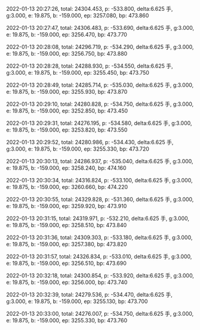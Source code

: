 2022-01-13 20:27:26, total: 24304.453, p: -533.800, delta:6.625 手, g:3.000, e: 19.875, b: -159.000, ep: 3257.080, bp: 473.860

2022-01-13 20:27:47, total: 24306.483, p: -533.690, delta:6.625 手, g:3.000, e: 19.875, b: -159.000, ep: 3256.470, bp: 473.770

2022-01-13 20:28:08, total: 24296.719, p: -534.290, delta:6.625 手, g:3.000, e: 19.875, b: -159.000, ep: 3256.750, bp: 473.880

2022-01-13 20:28:28, total: 24288.930, p: -534.550, delta:6.625 手, g:3.000, e: 19.875, b: -159.000, ep: 3255.450, bp: 473.750

2022-01-13 20:28:49, total: 24285.714, p: -535.030, delta:6.625 手, g:3.000, e: 19.875, b: -159.000, ep: 3255.930, bp: 473.870

2022-01-13 20:29:10, total: 24280.828, p: -534.750, delta:6.625 手, g:3.000, e: 19.875, b: -159.000, ep: 3252.850, bp: 473.450

2022-01-13 20:29:31, total: 24276.195, p: -534.580, delta:6.625 手, g:3.000, e: 19.875, b: -159.000, ep: 3253.820, bp: 473.550

2022-01-13 20:29:52, total: 24280.986, p: -534.430, delta:6.625 手, g:3.000, e: 19.875, b: -159.000, ep: 3255.330, bp: 473.720

2022-01-13 20:30:13, total: 24286.937, p: -535.040, delta:6.625 手, g:3.000, e: 19.875, b: -159.000, ep: 3258.240, bp: 474.160

2022-01-13 20:30:34, total: 24316.824, p: -533.100, delta:6.625 手, g:3.000, e: 19.875, b: -159.000, ep: 3260.660, bp: 474.220

2022-01-13 20:30:55, total: 24329.828, p: -531.360, delta:6.625 手, g:3.000, e: 19.875, b: -159.000, ep: 3259.920, bp: 473.910

2022-01-13 20:31:15, total: 24319.971, p: -532.210, delta:6.625 手, g:3.000, e: 19.875, b: -159.000, ep: 3258.510, bp: 473.840

2022-01-13 20:31:36, total: 24309.303, p: -533.180, delta:6.625 手, g:3.000, e: 19.875, b: -159.000, ep: 3257.380, bp: 473.820

2022-01-13 20:31:57, total: 24326.834, p: -533.010, delta:6.625 手, g:3.000, e: 19.875, b: -159.000, ep: 3256.510, bp: 473.690

2022-01-13 20:32:18, total: 24300.854, p: -533.920, delta:6.625 手, g:3.000, e: 19.875, b: -159.000, ep: 3256.000, bp: 473.740

2022-01-13 20:32:39, total: 24279.536, p: -534.470, delta:6.625 手, g:3.000, e: 19.875, b: -159.000, ep: 3255.130, bp: 473.700

2022-01-13 20:33:00, total: 24276.007, p: -534.750, delta:6.625 手, g:3.000, e: 19.875, b: -159.000, ep: 3255.330, bp: 473.760